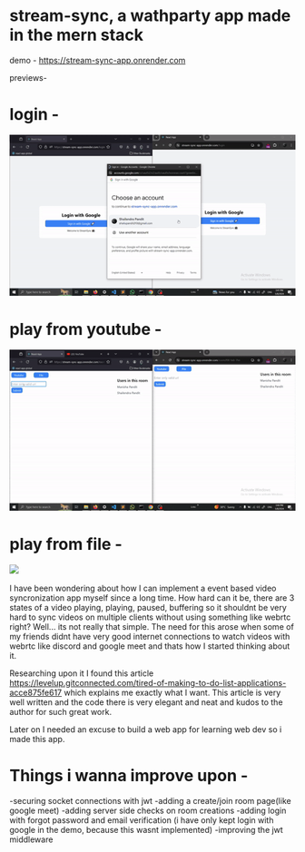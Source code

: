 # stream-sync, a wathparty app made in the mern stack

demo - https://stream-sync-app.onrender.com

previews-

# login - 
![](https://github.com/taketec/stream-sync/blob/main/previews/login.gif)


# play from youtube - 
![](https://github.com/taketec/stream-sync/blob/main/previews/youtube.gif)


# play from file - 
![](https://github.com/taketec/stream-sync/blob/main/previews/file.gif)


I have been wondering about how I can implement a event based video syncronization app myself since a long time. How hard can it be, there are 3 states of a video playing, playing, paused, buffering so it shouldnt be very hard to sync videos on multiple clients without using something like webrtc right? Well... its not really that simple. The need for this arose when some of my friends didnt have very good internet connections to watch videos with webrtc like discord and google meet and thats how I started thinking about it. 

Researching upon it I found this article https://levelup.gitconnected.com/tired-of-making-to-do-list-applications-acce875fe617 which explains me exactly what I want. This article is very well written and the code there is very elegant and neat and kudos to the author for such great work.

Later on I needed an excuse to build a web app for learning web dev so i made this app.



# Things i wanna improve upon - 
-securing socket connections with jwt
-adding a create/join room page(like google meet)
-adding server side checks on room creations
-adding login with forgot password and email verification (i have only kept login with google in the demo, because this wasnt implemented)
-improving the jwt middleware
 
